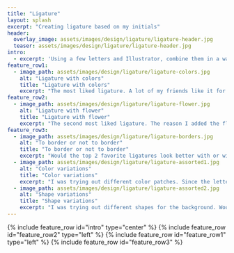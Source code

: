 ```yaml
---
title: "Ligature"
layout: splash
excerpt: "Creating ligature based on my initials"
header:
  overlay_image: assets/images/design/ligature/ligature-header.jpg
  teaser: assets/images/design/ligature/ligature-header.jpg
intro:
  - excerpt: 'Using a few letters and Illustrator, combine them in a way that they form a picture. I asked my friends to give their opinions on the designs. Here is the result:'
feature_row1:
  - image_path: assets/images/design/ligature/ligature-colors.jpg
    alt: "Ligature with colors"
    title: "Ligature with colors"
    excerpt: "The most liked ligature. A lot of my friends like it for the simplicity. The combination of just colors makes the picture printable on all sizes. At first, I was hesitant with using red color as the background for yellow text. However, after reducing the opacity to 60%, I got a very satisfying pinkish red color! It was the perfect background for yellow text. Same goes for green color. The original idea was the yellow flower with its green leaves. However, it was hard to find a good whitish green, so I had to fiddle with reducing opacity. The picture turned out great regardless."
feature_row2:
  - image_path: assets/images/design/ligature/ligature-flower.jpg
    alt: "Ligature with flower"
    title: "Ligature with flower"
    excerpt: "The second most liked ligature. The reason I added the flower is because my name means that flower in Vietnamese. It is called [mai vang](https://en.wikipedia.org/wiki/Ochna_integerrima)(yellow mai). Originally, I had the red background span the entire background. After second thought, I made it half, and inserted the yellow mai flower at the top right. A lot of my friends think this is a good design. However the flower was edited with Photoshop, so zooming out makes it look pixelated, and I could not remove the white box around the flowers, either."
feature_row3:
  - image_path: assets/images/design/ligature/ligature-borders.jpg
    alt: "To border or not to border"
    title: "To border or not to border"
    excerpt: "Would the top 2 favorite ligatures look better with or without borders? I think they look wonderful **without** borders!"
  - image_path: assets/images/design/ligature/ligature-assorted1.jpg
    alt: "Color variations"
    title: "Color variations"
    excerpt: "I was trying out different color patches. Since the letter's color is yellow, green, red and blue are perfect background colors since they contrast well with yellow. The last logo with four colors looks almost like Microsoft famous logo; however, I did not think about it when I chose colors, I only realized after. I also tried removing letter stroke in the second logo."
  - image_path: assets/images/design/ligature/ligature-assorted2.jpg
    alt: "Shape variations"
    title: "Shape variations"
    excerpt: "I was trying out different shapes for the background. Would my ligature look better on a circle, a half rectangle, or a polygon? Would the background stand out more with one single color or multiple colors? Does adding border makes the background more distinct? They were the questions I asked myself during the design."
---
```


{% include feature_row id="intro" type="center" %}
{% include feature_row id="feature_row2" type="left" %}
{% include feature_row id="feature_row1" type="left" %}
{% include feature_row id="feature_row3" %}
